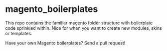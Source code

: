 magento_boilerplates
====================

This repo contains the familiar magento folder structure with
boilerplate code sprinkled within. Nice for when you want to create new
modules, skins or templates.

Have your own Magento boilerplates? Send a pull request!
